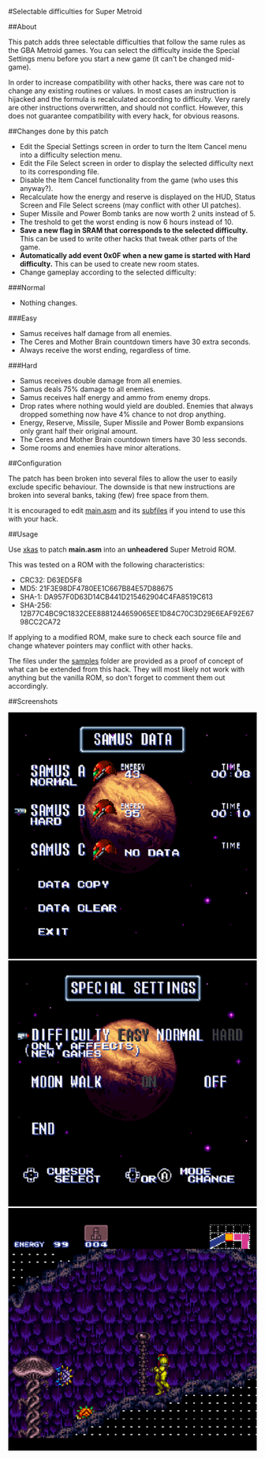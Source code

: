 #Selectable difficulties for Super Metroid

##About

This patch adds three selectable difficulties that follow the same rules as the GBA Metroid games. You can select the difficulty inside the Special Settings menu before you start a new game (it can't be changed mid-game).

In order to increase compatibility with other hacks, there was care not to change any existing routines or values. In most cases an instruction is hijacked and the formula is recalculated according to difficulty. Very rarely are other instructions overwritten, and should not conflict. However, this does not guarantee compatibility with every hack, for obvious reasons.

##Changes done by this patch

* Edit the Special Settings screen in order to turn the Item Cancel menu into a difficulty selection menu.
* Edit the File Select screen in order to display the selected difficulty next to its corresponding file.
* Disable the Item Cancel functionality from the game (who uses this anyway?).
* Recalculate how the energy and reserve is displayed on the HUD, Status Screen and File Select screens (may conflict with other UI patches).
* Super Missile and Power Bomb tanks are now worth 2 units instead of 5.
* The treshold to get the worst ending is now 6 hours instead of 10.
* **Save a new flag in SRAM that corresponds to the selected difficulty.** This can be used to write other hacks that tweak other parts of the game.
* **Automatically add event 0x0F when a new game is started with Hard difficulty.** This can be used to create new room states.
* Change gameplay according to the selected difficulty:

###Normal
* Nothing changes.

###Easy
* Samus receives half damage from all enemies.
* The Ceres and Mother Brain countdown timers have 30 extra seconds.
* Always receive the worst ending, regardless of time.

###Hard
* Samus receives double damage from all enemies.
* Samus deals 75% damage to all enemies.
* Samus receives half energy and ammo from enemy drops.
* Drop rates where nothing would yield are doubled. Enemies that always dropped something now have 4% chance to not drop anything.
* Energy, Reserve, Missile, Super Missile and Power Bomb expansions only grant half their original amount.
* The Ceres and Mother Brain countdown timers have 30 less seconds.
* Some rooms and enemies have minor alterations.

##Configuration

The patch has been broken into several files to allow the user to easily exclude specific behaviour. The downside is that new instructions are broken into several banks, taking (few) free space from them.

It is encouraged to edit [main.asm](/main.asm) and its [subfiles](/asm/) if you intend to use this with your hack.

##Usage

Use [xkas](http://www.romhacking.net/utilities/269/ "Romhacking.net") to patch **main.asm** into an **unheadered** Super Metroid ROM.

This was tested on a ROM with the following characteristics:
* CRC32: D63ED5F8
* MD5: 21F3E98DF4780EE1C667B84E57D88675
* SHA-1: DA957F0D63D14CB441D215462904C4FA8519C613
* SHA-256: 12B77C4BC9C1832CEE8881244659065EE1D84C70C3D29E6EAF92E6798CC2CA72

If applying to a modified ROM, make sure to check each source file and change whatever pointers may conflict with other hacks.

The files under the [samples](/sample/) folder are provided as a proof of concept of what can be extended from this hack. They will most likely not work with anything but the vanilla ROM, so don't forget to comment them out accordingly.

##Screenshots

![File Select screen](/screens/fileselect.png?raw=true)
![Special Setting screen](/screens/specialsetting.png?raw=true)
![Sample room edit](/screens/room.png?raw=true)
